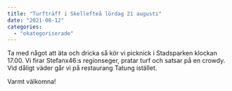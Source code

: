 ```yaml
---
title: "Turfträff i Skellefteå lördag 21 augusti"
date: "2021-08-12"
categories: 
  - "okategoriserade"
---
```


Ta med något att äta och dricka så kör vi picknick i Stadsparken klockan 17.00. Vi firar Stefanx46:s regionseger, pratar turf och satsar på en crowdy. Vid dåligt väder går vi på restaurang Tatung istället.

Varmt välkomna!
